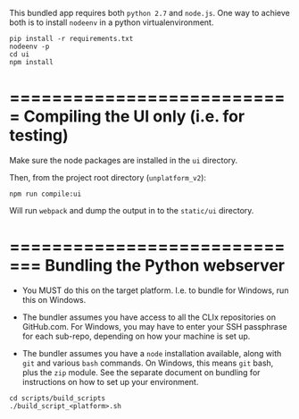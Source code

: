 This bundled app requires both `python 2.7` and `node.js`. One way to achieve both is to
install `nodeenv` in a python virtualenvironment.

```
pip install -r requirements.txt
nodeenv -p
cd ui
npm install
```


===========================
Compiling the UI only (i.e. for testing)
===========================
Make sure the node packages are installed in the `ui` directory.

Then, from the project root directory (`unplatform_v2`):

```
npm run compile:ui
```

Will run `webpack` and dump the output in to the `static/ui` directory.



=============================
Bundling the Python webserver
=============================

* You MUST do this on the target platform. I.e. to bundle for Windows, run this
  on Windows.

* The bundler assumes you have access to all the CLIx repositories on GitHub.com.
  For Windows, you may have to enter your SSH passphrase for each sub-repo,
  depending on how your machine is set up.

* The bundler assumes you have a `node` installation available, along with
  `git` and various `bash` commands. On Windows, this means `git` bash, plus
  the `zip` module. See the separate document on bundling for instructions
  on how to set up your environment.

```
cd scripts/build_scripts
./build_script_<platform>.sh
```

